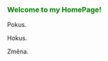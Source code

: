 <style>

h1, h2, h3, h4 { color: green; }

</style>

### Welcome to my HomePage!

Pokus.

Hokus.

Změna.
